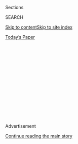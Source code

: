<div id="app">

<div>

<div>

<div>

<div class="NYTAppHideMasthead css-1q2w90k e1suatyy0">

<div class="section css-ui9rw0 e1suatyy2">

<div class="css-eph4ug er09x8g0">

<div class="css-6n7j50">

</div>

<span class="css-1dv1kvn">Sections</span>

<div class="css-10488qs">

<span class="css-1dv1kvn">SEARCH</span>

</div>

[Skip to content](#site-content)[Skip to site
index](#site-index)

</div>

<div class="css-10698na e1huz5gh0">

</div>

</div>

<div id="masthead-bar-one" class="section hasLinks css-15hmgas e1csuq9d3">

<div class="css-uqyvli e1csuq9d0">

</div>

<div class="css-1uqjmks e1csuq9d1">

</div>

<div class="css-9e9ivx">

[](https://myaccount.nytimes.com/auth/login?response_type=cookie&client_id=vi)

</div>

<div class="css-1bvtpon e1csuq9d2">

[Today’s
Paper](https://www.nytimes.com/section/todayspaper)

</div>

</div>

</div>

</div>

<div data-aria-hidden="false">

<div id="site-content" data-role="main">

<div>

<div class="css-1aor85t" style="opacity:0.000000001;z-index:-1;visibility:hidden">

<div class="css-1hqnpie">

<div class="css-epjblv">

<span class="css-17xtcya">[Opinion](/section/opinion)</span><span class="css-x15j1o">|</span><span class="css-fwqvlz">The
Siren Song of ‘One
State’</span>

</div>

<div class="css-k008qs">

<div class="css-1iwv8en">

<span class="css-18z7m18"></span>

<div>

</div>

</div>

<span class="css-1n6z4y">https://nyti.ms/3i2eWdp</span>

<div class="css-1705lsu">

<div class="css-4xjgmj">

<div class="css-4skfbu" data-role="toolbar" data-aria-label="Social Media Share buttons, Save button, and Comments Panel with current comment count" data-testid="share-tools">

  - 
  - 
  - 
  - 
    
    <div class="css-6n7j50">
    
    </div>

  - 
  - 

</div>

</div>

</div>

</div>

</div>

</div>

<div id="NYT_TOP_BANNER_REGION" class="css-13pd83m">

</div>

<div id="top-wrapper" class="css-1sy8kpn">

<div id="top-slug" class="css-l9onyx">

Advertisement

</div>

[Continue reading the main
story](#after-top)

<div class="ad top-wrapper" style="text-align:center;height:100%;display:block;min-height:250px">

<div id="top" class="place-ad" data-position="top" data-size-key="top">

</div>

</div>

<div id="after-top">

</div>

</div>

<div>

<div class="css-v5btjw etb61u70">

<div class="css-v05ibm etb61u71">

[Opinion](/section/opinion)

</div>

</div>

<div id="sponsor-wrapper" class="css-1hyfx7x">

<div id="sponsor-slug" class="css-19vbshk">

Supported by

</div>

[Continue reading the main
story](#after-sponsor)

<div id="sponsor" class="ad sponsor-wrapper" style="text-align:center;height:100%;display:block">

</div>

<div id="after-sponsor">

</div>

</div>

<div class="css-186x18t">

</div>

<div class="css-1vkm6nb ehdk2mb0">

# The Siren Song of ‘One State’

</div>

A hopeless plan could dash hopes for a peaceful resolution between
Israelis and Palestinians.

<div class="css-18e8msd">

<div class="css-vp77d3 epjyd6m0">

<div class="css-1p10dcb ey68jwv0" data-aria-hidden="true">

[![Bret
Stephens](https://static01.nyt.com/images/2017/08/27/insider/bretstephens/bretstephens-thumbLarge-v6.png
"Bret Stephens")](https://www.nytimes.com/by/bret-stephens)

</div>

<div class="css-1baulvz">

By [<span class="css-1baulvz last-byline" itemprop="name">Bret
Stephens</span>](https://www.nytimes.com/by/bret-stephens)

<div class="css-8atqhb">

Opinion Columnist

</div>

</div>

</div>

  - Aug. 3,
    2020

  - 
    
    <div class="css-4xjgmj">
    
    <div class="css-d8bdto" data-role="toolbar" data-aria-label="Social Media Share buttons, Save button, and Comments Panel with current comment count" data-testid="share-tools">
    
      - 
      - 
      - 
      - 
        
        <div class="css-6n7j50">
        
        </div>
    
      - 
      - 
    
    </div>
    
    </div>

</div>

<div class="css-79elbk" data-testid="photoviewer-wrapper">

<div class="css-z3e15g" data-testid="photoviewer-wrapper-hidden">

</div>

<div class="css-1a48zt4 ehw59r15" data-testid="photoviewer-children">

![<span class="css-cnj6d5 e1z0qqy90" itemprop="copyrightHolder"><span class="css-1ly73wi e1tej78p0">Credit...</span><span><span>Artur
Widak/NurPhoto, via Getty
Images</span></span></span>](https://static01.nyt.com/images/2020/08/03/opinion/03stephensWeb/03stephensWeb-articleLarge.jpg?quality=75&auto=webp&disable=upscale)

</div>

</div>

</div>

<div class="section meteredContent css-1r7ky0e" name="articleBody" itemprop="articleBody">

<div class="css-1fanzo5 StoryBodyCompanionColumn">

<div class="css-53u6y8">

Amos Oz, the Israeli writer who was also a founder of the Peace Now
movement, was once asked by a Norwegian journalist why Jews and
Palestinians couldn’t just live as equal citizens in a single state. Oz
countered by asking why Norway and Sweden couldn’t just merge into a
single state, too, as they had been for most of the 19th century.

“Clearly, Mr. Oz,” the journalist replied, “you know nothing about the
Swedes\!”

I heard Oz tell this story many years ago, so it might have been a
Swedish journalist talking about Norwegians. But the point is the same:
If Norwegians don’t want to share a state with Swedes, if Scots may not
want to share a state with the English, or Catalans with Spaniards, then
how can anyone imagine Israelis and Palestinians, with rivers of blood
between them, joining hands in a common political enterprise?

The idea is utopian in theory and would be disastrous in practice. It
has no support among Jewish Israelis or Israeli-Arab leaders. As for
Palestinians, [a recent poll finds
that](http://pcpsr.org/sites/default/files/Poll%2076%20English%20press%20release%20%D9%8D_June%202020.pdf),
when given a choice of political alternatives, only six percent support
it.

Peter Beinart, however, [endorses
it,](https://www.nytimes.com/2020/07/08/opinion/israel-annexation-two-state-solution.html)
and he seeks to start a movement on the left.

I won’t argue here with Beinart on the big picture or the details of his
unworkable and unoriginal plan. (The Libyan dictator Muammar el-Qaddafi
proposed the same thing in [a Times Op-Ed
in 2009](https://www.nytimes.com/2009/01/22/opinion/22qaddafi.html).)
But it’s important to point out the types of damage even a feckless
proposal creates, provided it attracts a critical mass of support. Three
points stand out.

</div>

</div>

<div class="css-1fanzo5 StoryBodyCompanionColumn">

<div class="css-53u6y8">

The first is the damage to the hopes of a peaceful two-state settlement.
Israelis have been most amenable to territorial concessions when they
felt reasonably confident that Americans understood their security
predicament (narrow borders, mortal enemies, ambivalent friends) and
believed in the moral necessity of a Jewish state. It’s why the George
W. Bush administration achieved more [in terms of territorial
withdrawals](https://www.nytimes.com/2005/08/14/nyregion/pain-of-israels-withdrawal-from-gaza-strip-is-felt-by-american.html)
by hugging Israel close than Barack Obama’s administration did by
[deliberately trying to “maintain
daylight”](https://www.wsj.com/articles/how-obama-abandoned-israel-1434409772)
between Washington and Jerusalem.

This is not old history. Benjamin Netanyahu came close this summer to
unilaterally annexing large parts of the West Bank, [partly on the
view](https://www.washingtonpost.com/outlook/im-an-ardent-zionist-but-israels-annexation-makes-no-sense/2020/06/25/f949e6a4-b59e-11ea-a8da-693df3d7674a_story.html)
that the delegitimization of Israel meant that it should take what it
can get while it can get it. The more Israel is ostracized because it’s
a Jewish state, the less amenable it will be to make concessions of any
sort. Far from creating pressure on Israel to make way for a Palestinian
state, as some advocates of a one-state solution fancy, Beinart and his
fellow travelers are unwitting handmaidens to the Israeli right-wingers
they claim to despise.

Next there is the damage to the Palestinians. Scores of Palestinians
were killed in 2018 and 2019 in a long series of border
[clashes](https://www.theguardian.com/world/ng-interactive/2019/mar/29/a-year-of-bloodshed-at-gaza-border-protests)
in Gaza, purportedly to demand their “right of return” to pre-1967
Israel. That demand, as left-leaning Israeli writers Adi Schwartz and
Einat Wilf demonstrate in their convincing and essential book, “The War
of Return,” has been the central obstacle to reaching a peace
settlement. Unlike the surrender of settlements (which Israel repeatedly
proved willing to abandon in Sinai and Gaza for the sake of peace), it
is the one demand no Israeli government can concede if it means to
preserve the country’s Jewish character.

Anyone who demands that Israel withdraw from part or all of the West
Bank needs to be equally forceful in demanding that Palestinians abandon
this so-called right. One-state advocates achieve the precise opposite:
They foster a crippling fantasy that the right of return need never be
conceded because eventually Israel will be pressured into dissolving
itself. That will never happen, but chances for peace will be missed in
the future, as they were in the past, so long as the fantasy survives.

The final bit of damage is to the American Jewish community. For
decades, the opinions and advice of American Jews mattered to Israel.
But if the views of a significant segment of American Jewish opinion are
soon to harden into a moralizing anti-Zionism, it will only persuade
Israelis to reciprocate with indifference and contempt. Whatever else
advocates of a one-state solution think they are doing, they are
withdrawing from any meaningful dialogue with Israelis about the future
of a Jewish homeland.

</div>

</div>

<div class="css-1fanzo5 StoryBodyCompanionColumn">

<div class="css-53u6y8">

It used to be that Israelis depended on a secure and thriving American
Jewry to help stand up their fragile state. Today it is [American Jewry
that is
fragile](https://www.tabletmag.com/sections/arts-letters/articles/the-collapse),
threatened by dwindling cultural influence, stagnant demographic trends,
increasing alienation from the Democratic Party and abiding discomfort
with the G.O.P., and rising anti-Semitism — [sometimes masked as
anti-Zionism](https://www.nytimes.com/2019/02/08/opinion/sunday/israel-progressive-anti-semitism.html)
— from across the political spectrum.

Should American Jews start looking for the exits — just as every other
Diaspora community in history has done, [and continues to
do](https://www.nationalgeographic.com/history/2019/11/french-jews-fleeing-country/)
— they will be grateful to find a Jewish state that resisted the siren
song of “one state.”

*The Times is committed to publishing* [*a diversity of
letters*](https://www.nytimes.com/2019/01/31/opinion/letters/letters-to-editor-new-york-times-women.html)
*to the editor. We’d like to hear what you think about this or any of
our articles. Here are some*
[*tips*](https://help.nytimes.com/hc/en-us/articles/115014925288-How-to-submit-a-letter-to-the-editor)*.
And here’s our email:*
[*letters@nytimes.com*](mailto:letters@nytimes.com)*.*

*Follow The New York Times Opinion section on*
[*Facebook*](https://www.facebook.com/nytopinion)*,* [*Twitter
(@NYTopinion)*](http://twitter.com/NYTOpinion) *and*
[*Instagram*](https://www.instagram.com/nytopinion/)*.*

</div>

</div>

</div>

<div>

</div>

<div>

</div>

<div>

</div>

<div>

<div id="bottom-wrapper" class="css-1ede5it">

<div id="bottom-slug" class="css-l9onyx">

Advertisement

</div>

[Continue reading the main
story](#after-bottom)

<div id="bottom" class="ad bottom-wrapper" style="text-align:center;height:100%;display:block;min-height:90px">

</div>

<div id="after-bottom">

</div>

</div>

</div>

</div>

</div>

## Site Index

<div>

</div>

## Site Information Navigation

  - [© <span>2020</span> <span>The New York Times
    Company</span>](https://help.nytimes.com/hc/en-us/articles/115014792127-Copyright-notice)

<!-- end list -->

  - [NYTCo](https://www.nytco.com/)
  - [Contact
    Us](https://help.nytimes.com/hc/en-us/articles/115015385887-Contact-Us)
  - [Work with us](https://www.nytco.com/careers/)
  - [Advertise](https://nytmediakit.com/)
  - [T Brand Studio](http://www.tbrandstudio.com/)
  - [Your Ad
    Choices](https://www.nytimes.com/privacy/cookie-policy#how-do-i-manage-trackers)
  - [Privacy](https://www.nytimes.com/privacy)
  - [Terms of
    Service](https://help.nytimes.com/hc/en-us/articles/115014893428-Terms-of-service)
  - [Terms of
    Sale](https://help.nytimes.com/hc/en-us/articles/115014893968-Terms-of-sale)
  - [Site
    Map](https://spiderbites.nytimes.com)
  - [Help](https://help.nytimes.com/hc/en-us)
  - [Subscriptions](https://www.nytimes.com/subscription?campaignId=37WXW)

</div>

</div>

</div>

</div>
